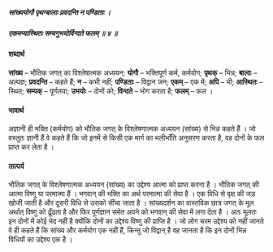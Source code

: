 ##### सांख्ययोगौ पृथग्बालाः प्रवदन्ति न पण्डिताः ।
##### एकमप्यास्थितः सम्यगुभयोर्विन्दते फलम् ॥ ४ ॥

#### शब्दार्थ

**सांख्य** – भौतिक जगत् का विश्लेषात्मक अध्ययन; **योगौ** – भक्तिपूर्ण कर्म, कर्मयोग; **पृथक्** – भिन्न; **बालाः** – अल्पज्ञ; **प्रवदन्ति** – कहते हैं; **न** – कभी नहीं; **पण्डिताः** – विद्वान जन; **एकम्** – एक  में; **अपि** – भी; **आस्थितः** – स्थित; **सम्यक्** – पूर्णतया; **उभयोः** – दोनों को; **विन्दते** – भोग करता है; **फलम्** – फल ।

#### भावार्थ

अज्ञानी ही भक्ति (कर्मयोग) को भौतिक जगत् के विश्लेषणात्मक अध्ययन (सांख्य) से भिन्न कहते हैं । जो वस्तुतः ज्ञानी हैं वे कहते हैं कि जो इनमें से किसी एक मार्ग का भलीभाँति अनुसरण करता है, वह दोनों के फल प्राप्त कर लेता है ।

#### तात्पर्य

भौतिक जगत् के विश्लेषणात्मक अध्ययन (सांख्य) का उद्देश्य आत्मा को प्राप्त करना है । भौतिक जगत् की आत्मा विष्णु या परमात्मा हैं । भगवान् की भक्ति का अर्थ परमात्मा की सेवा है । एक विधि से वृक्ष की जड़ खोजी जाती है और दूसरी विधि से उसको सींचा जाता है । सांख्यदर्शन का वास्तविक छात्र जगत् के मूल अर्थात् विष्णु को ढूँढता है और फिर पूर्णज्ञान समेत अपने को भगवान् की सेवा में लगा देता है । अतः मूलतः इन दोनों में कोई भेद नहीं है क्योंकि दोनों का उद्देश्य विष्णु की प्राप्ति है । जो लोग चरम उद्देश्य को नहीं जानते वे ही कहते हैं कि सांख्य और कर्मयोग एक नहीं हैं, किन्तु जो विद्वान् है वह जानता है कि इन दोनों भिन्न विधियों का उद्देश्य एक है ।